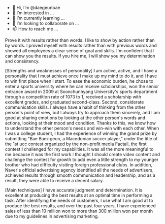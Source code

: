 - 👋 Hi, I’m @daegeunbae
- 👀 I’m interested in ...
- 🌱 I’m currently learning ...
- 💞️ I’m looking to collaborate on ...
- 📫 How to reach me ...

Prove it with results rather than words.
I like to show by action rather than by words. I proved myself with results rather than with previous words and showed all employees a clear sense of goal and skills. 
I'm confident that I can show you the results. If you hire me, I will show you my determination and consistency.

[Strengths and weaknesses of personality]
I am active, active, and I have a personality that I must achieve once I make up my mind to do it, and I have to win first place when I start. 
To ease the economic burden, he chose to enter a sports university where he can receive scholarships, won the senior entrance award in 2009 at Soonchunhyang University's sports department through a competition rate of 1073 to 1, received a scholarship with excellent grades, and graduated second-class.
Second, considerate communication skills. 
I always have a habit of thinking from the other person's point of view, but I always try to approach them sincerely, and I am good at sharing emotions by looking at the other person's words and actions, looking at their mood and condition. Thanks to this, we know how to understand the other person's needs and win-win with each other. When I was a college student, I had the experience of winning the grand prize by submitting "Bae Bum-geun, a Macedonian soccer player," under the title of the 1st ucc contest organized by the non-profit media Factall, the first contest I challenged for my capabilities. It was all the more meaningful to me because it was the first work I thought I should create video content and challenge the contest for growth to add even a little strength to my younger brother who had difficulty visiting foreign professional clubs.
In addition, Naver's official advertising agency identified all the needs of advertisers, achieved results through smooth communication and leadership, and as a result, they were able to receive a decent salary.

[Main techniques]
I have accurate judgment and determination. It is excellent at producing the best results at an optimal time in performing a task. After identifying the needs of customers, 
I use what I am good at to produce the best results, and over the past four years, 
I have experienced sales of less than 10 million won to more than 300 million won per month due to my guidelines in advertising marketing.

<!---
daegeunbae/daegeunbae is a ✨ special ✨ repository because its `README.md` (this file) appears on your GitHub profile.
You can click the Preview link to take a look at your changes.
--->
